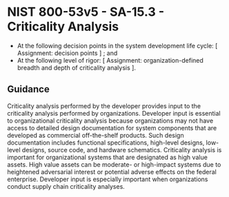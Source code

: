 # NIST 800-53v5 - SA-15.3 - Criticality Analysis
- At the following decision points in the system development life cycle: \[ Assignment: decision points \] ; and
- At the following level of rigor: \[ Assignment: organization-defined breadth and depth of criticality analysis \].
## Guidance
Criticality analysis performed by the developer provides input to the criticality analysis performed by organizations. Developer input is essential to organizational criticality analysis because organizations may not have access to detailed design documentation for system components that are developed as commercial off-the-shelf products. Such design documentation includes functional specifications, high-level designs, low-level designs, source code, and hardware schematics. Criticality analysis is important for organizational systems that are designated as high value assets. High value assets can be moderate- or high-impact systems due to heightened adversarial interest or potential adverse effects on the federal enterprise. Developer input is especially important when organizations conduct supply chain criticality analyses.
